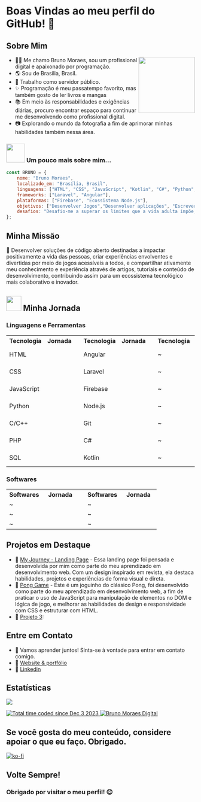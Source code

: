 # Boas Vindas ao meu perfil do GitHub! 👋

## Sobre Mim
<a href="#">
  <img style="width: 150px" align="right" src="https://raw.githubusercontent.com/brunomoraesdigital/ressources/main/bruno-bm-folio.png">
</a>
<div align="left">
    <ul>
      <li>👨‍💻 Me chamo Bruno Moraes, sou um profissional digital e apaixonado por programação.</li>
      <li>🌎 Sou de Brasília, Brasil.</li>
      <li>👔 Trabalho como servidor público.</li>
      <li>✨ Programação é meu passatempo favorito, mas também gosto de ler livros e mangas</li>
      <li>📚 Em meio às responsabilidades e exigências diárias, procuro encontrar espaço para continuar me desenvolvendo como profissional digital.</li>
      <li>📷 Explorando o mundo da fotografia a fim de aprimorar minhas habilidades também nessa área.</li>
   </ul>
</div>

### <a href="https://brunomoraesdigital.github.io/brunomoraesdigital/"><img src="https://media.giphy.com/media/VgCDAzcKvsR6OM0uWg/giphy.gif" width="50"></a> Um pouco mais sobre mim...

```Javascript
const BRUNO = {
    nome: "Bruno Moraes",
    localizado_em: "Brasília, Brasil",
    linguagens: ["HTML", "CSS", "JavaScript", "Kotlin", "C#", "Python", "SQL", "PHP", "C/C++"],
    frameworks: ["Laravel", "Angular"],
    plataformas: ["Firebase", "Ecossistema Node.js"],
    objetivos: ["Desenvolver Jogos","Desenvolver aplicações", "Escrever Artigos", "Fazer Fotos e Ilustrações"],
    desafios: "Desafio-me a superar os limites que a vida adulta impõe, sigo aprendendo constantemente."
};
````

## Minha Missão

  <div>
    <p>🎯 Desenvolver soluções de código aberto destinadas a impactar positivamente a vida das pessoas, criar experiências envolventes e divertidas por meio de jogos acessíveis a todos, e compartilhar ativamente meu conhecimento e experiência através de artigos, tutoriais e conteúdo de desenvolvimento, contribuindo assim para um ecossistema tecnológico mais colaborativo e inovador.</p>
  </div>

## <a href="https://brunomoraesdigital.github.io/brunomoraesdigital/"><img src="https://raw.githubusercontent.com/brunomoraesdigital/ressources/main/zelda-link.png" width="40"></a> Minha Jornada
### Linguagens e Ferramentas
<table>
  <tr><th>Tecnologia</th><th>Jornada</th><th></th><th>Tecnologia</th><th>Jornada</th><th></th><th>Tecnologia</th><th>Jornada</th></tr>
  <tr><td>HTML</td><td>
    <img style="width: 10px"  src="https://raw.githubusercontent.com/brunomoraesdigital/ressources/main/heart_1.png">
    <img style="width: 10px"  src="https://raw.githubusercontent.com/brunomoraesdigital/ressources/main/heart_1.png">
    <img style="width: 10px"  src="https://raw.githubusercontent.com/brunomoraesdigital/ressources/main/heart_1.png">
    <img style="width: 10px"  src="https://raw.githubusercontent.com/brunomoraesdigital/ressources/main/heart_2.png">
    <img style="width: 10px"  src="https://raw.githubusercontent.com/brunomoraesdigital/ressources/main/heart_2.png">
    <img style="width: 10px"  src="https://raw.githubusercontent.com/brunomoraesdigital/ressources/main/heart_2.png">
  </td><td></td><td>Angular</td><td>
    <img style="width: 10px"  src="https://raw.githubusercontent.com/brunomoraesdigital/ressources/main/heart_1.png">
    <img style="width: 10px"  src="https://raw.githubusercontent.com/brunomoraesdigital/ressources/main/heart_1.png">
    <img style="width: 10px"  src="https://raw.githubusercontent.com/brunomoraesdigital/ressources/main/heart_1.png">
    <img style="width: 10px"  src="https://raw.githubusercontent.com/brunomoraesdigital/ressources/main/heart_3.png">
    <img style="width: 10px"  src="https://raw.githubusercontent.com/brunomoraesdigital/ressources/main/heart_2.png">
    <img style="width: 10px"  src="https://raw.githubusercontent.com/brunomoraesdigital/ressources/main/heart_2.png">
  </td><td></td><td>~</td><td>
    <img style="width: 10px"  src="https://raw.githubusercontent.com/brunomoraesdigital/ressources/main/heart_2.png">
    <img style="width: 10px"  src="https://raw.githubusercontent.com/brunomoraesdigital/ressources/main/heart_2.png">
    <img style="width: 10px"  src="https://raw.githubusercontent.com/brunomoraesdigital/ressources/main/heart_2.png">
    <img style="width: 10px"  src="https://raw.githubusercontent.com/brunomoraesdigital/ressources/main/heart_2.png">
    <img style="width: 10px"  src="https://raw.githubusercontent.com/brunomoraesdigital/ressources/main/heart_2.png">
    <img style="width: 10px"  src="https://raw.githubusercontent.com/brunomoraesdigital/ressources/main/heart_2.png">
  </td></tr>
  <tr><td>CSS</td><td>
    <img style="width: 10px"  src="https://raw.githubusercontent.com/brunomoraesdigital/ressources/main/heart_1.png">
    <img style="width: 10px"  src="https://raw.githubusercontent.com/brunomoraesdigital/ressources/main/heart_1.png">
    <img style="width: 10px"  src="https://raw.githubusercontent.com/brunomoraesdigital/ressources/main/heart_1.png">
    <img style="width: 10px"  src="https://raw.githubusercontent.com/brunomoraesdigital/ressources/main/heart_3.png">
    <img style="width: 10px"  src="https://raw.githubusercontent.com/brunomoraesdigital/ressources/main/heart_2.png">
    <img style="width: 10px"  src="https://raw.githubusercontent.com/brunomoraesdigital/ressources/main/heart_2.png">
  </td><td></td><td>Laravel</td><td>
    <img style="width: 10px"  src="https://raw.githubusercontent.com/brunomoraesdigital/ressources/main/heart_3.png">
    <img style="width: 10px"  src="https://raw.githubusercontent.com/brunomoraesdigital/ressources/main/heart_2.png">
    <img style="width: 10px"  src="https://raw.githubusercontent.com/brunomoraesdigital/ressources/main/heart_2.png">
    <img style="width: 10px"  src="https://raw.githubusercontent.com/brunomoraesdigital/ressources/main/heart_2.png">
    <img style="width: 10px"  src="https://raw.githubusercontent.com/brunomoraesdigital/ressources/main/heart_2.png">
    <img style="width: 10px"  src="https://raw.githubusercontent.com/brunomoraesdigital/ressources/main/heart_2.png">
  </td><td></td><td>~</td><td>
    <img style="width: 10px"  src="https://raw.githubusercontent.com/brunomoraesdigital/ressources/main/heart_2.png">
    <img style="width: 10px"  src="https://raw.githubusercontent.com/brunomoraesdigital/ressources/main/heart_2.png">
    <img style="width: 10px"  src="https://raw.githubusercontent.com/brunomoraesdigital/ressources/main/heart_2.png">
    <img style="width: 10px"  src="https://raw.githubusercontent.com/brunomoraesdigital/ressources/main/heart_2.png">
    <img style="width: 10px"  src="https://raw.githubusercontent.com/brunomoraesdigital/ressources/main/heart_2.png">
    <img style="width: 10px"  src="https://raw.githubusercontent.com/brunomoraesdigital/ressources/main/heart_2.png">
  </td></tr>
  <tr><td>JavaScript</td><td>
    <img style="width: 10px"  src="https://raw.githubusercontent.com/brunomoraesdigital/ressources/main/heart_1.png">
    <img style="width: 10px"  src="https://raw.githubusercontent.com/brunomoraesdigital/ressources/main/heart_1.png">
    <img style="width: 10px"  src="https://raw.githubusercontent.com/brunomoraesdigital/ressources/main/heart_3.png">
    <img style="width: 10px"  src="https://raw.githubusercontent.com/brunomoraesdigital/ressources/main/heart_2.png">
    <img style="width: 10px"  src="https://raw.githubusercontent.com/brunomoraesdigital/ressources/main/heart_2.png">
    <img style="width: 10px"  src="https://raw.githubusercontent.com/brunomoraesdigital/ressources/main/heart_2.png">
  </td><td></td><td>Firebase</td><td>
    <img style="width: 10px"  src="https://raw.githubusercontent.com/brunomoraesdigital/ressources/main/heart_3.png">
    <img style="width: 10px"  src="https://raw.githubusercontent.com/brunomoraesdigital/ressources/main/heart_2.png">
    <img style="width: 10px"  src="https://raw.githubusercontent.com/brunomoraesdigital/ressources/main/heart_2.png">
    <img style="width: 10px"  src="https://raw.githubusercontent.com/brunomoraesdigital/ressources/main/heart_2.png">
    <img style="width: 10px"  src="https://raw.githubusercontent.com/brunomoraesdigital/ressources/main/heart_2.png">
    <img style="width: 10px"  src="https://raw.githubusercontent.com/brunomoraesdigital/ressources/main/heart_2.png">
  </td><td></td><td>~</td><td>
    <img style="width: 10px"  src="https://raw.githubusercontent.com/brunomoraesdigital/ressources/main/heart_2.png">
    <img style="width: 10px"  src="https://raw.githubusercontent.com/brunomoraesdigital/ressources/main/heart_2.png">
    <img style="width: 10px"  src="https://raw.githubusercontent.com/brunomoraesdigital/ressources/main/heart_2.png">
    <img style="width: 10px"  src="https://raw.githubusercontent.com/brunomoraesdigital/ressources/main/heart_2.png">
    <img style="width: 10px"  src="https://raw.githubusercontent.com/brunomoraesdigital/ressources/main/heart_2.png">
    <img style="width: 10px"  src="https://raw.githubusercontent.com/brunomoraesdigital/ressources/main/heart_2.png">
  </td></tr>
  <tr><td>Python</td><td>
    <img style="width: 10px"  src="https://raw.githubusercontent.com/brunomoraesdigital/ressources/main/heart_3.png">
    <img style="width: 10px"  src="https://raw.githubusercontent.com/brunomoraesdigital/ressources/main/heart_2.png">
    <img style="width: 10px"  src="https://raw.githubusercontent.com/brunomoraesdigital/ressources/main/heart_2.png">
    <img style="width: 10px"  src="https://raw.githubusercontent.com/brunomoraesdigital/ressources/main/heart_2.png">
    <img style="width: 10px"  src="https://raw.githubusercontent.com/brunomoraesdigital/ressources/main/heart_2.png">
    <img style="width: 10px"  src="https://raw.githubusercontent.com/brunomoraesdigital/ressources/main/heart_2.png">
  </td><td></td><td>Node.js</td><td>
    <img style="width: 10px"  src="https://raw.githubusercontent.com/brunomoraesdigital/ressources/main/heart_3.png">
    <img style="width: 10px"  src="https://raw.githubusercontent.com/brunomoraesdigital/ressources/main/heart_2.png">
    <img style="width: 10px"  src="https://raw.githubusercontent.com/brunomoraesdigital/ressources/main/heart_2.png">
    <img style="width: 10px"  src="https://raw.githubusercontent.com/brunomoraesdigital/ressources/main/heart_2.png">
    <img style="width: 10px"  src="https://raw.githubusercontent.com/brunomoraesdigital/ressources/main/heart_2.png">
    <img style="width: 10px"  src="https://raw.githubusercontent.com/brunomoraesdigital/ressources/main/heart_2.png">
  </td><td></td><td>~</td><td>
    <img style="width: 10px"  src="https://raw.githubusercontent.com/brunomoraesdigital/ressources/main/heart_2.png">
    <img style="width: 10px"  src="https://raw.githubusercontent.com/brunomoraesdigital/ressources/main/heart_2.png">
    <img style="width: 10px"  src="https://raw.githubusercontent.com/brunomoraesdigital/ressources/main/heart_2.png">
    <img style="width: 10px"  src="https://raw.githubusercontent.com/brunomoraesdigital/ressources/main/heart_2.png">
    <img style="width: 10px"  src="https://raw.githubusercontent.com/brunomoraesdigital/ressources/main/heart_2.png">
    <img style="width: 10px"  src="https://raw.githubusercontent.com/brunomoraesdigital/ressources/main/heart_2.png">
  </td></tr>
  <tr><td>C/C++</td><td>
    <img style="width: 10px"  src="https://raw.githubusercontent.com/brunomoraesdigital/ressources/main/heart_1.png">
    <img style="width: 10px"  src="https://raw.githubusercontent.com/brunomoraesdigital/ressources/main/heart_2.png">
    <img style="width: 10px"  src="https://raw.githubusercontent.com/brunomoraesdigital/ressources/main/heart_2.png">
    <img style="width: 10px"  src="https://raw.githubusercontent.com/brunomoraesdigital/ressources/main/heart_2.png">
    <img style="width: 10px"  src="https://raw.githubusercontent.com/brunomoraesdigital/ressources/main/heart_2.png">
    <img style="width: 10px"  src="https://raw.githubusercontent.com/brunomoraesdigital/ressources/main/heart_2.png">
  </td><td></td><td>Git</td><td>
    <img style="width: 10px"  src="https://raw.githubusercontent.com/brunomoraesdigital/ressources/main/heart_1.png">
    <img style="width: 10px"  src="https://raw.githubusercontent.com/brunomoraesdigital/ressources/main/heart_3.png">
    <img style="width: 10px"  src="https://raw.githubusercontent.com/brunomoraesdigital/ressources/main/heart_2.png">
    <img style="width: 10px"  src="https://raw.githubusercontent.com/brunomoraesdigital/ressources/main/heart_2.png">
    <img style="width: 10px"  src="https://raw.githubusercontent.com/brunomoraesdigital/ressources/main/heart_2.png">
    <img style="width: 10px"  src="https://raw.githubusercontent.com/brunomoraesdigital/ressources/main/heart_2.png">
  </td><td></td><td>~</td><td>
    <img style="width: 10px"  src="https://raw.githubusercontent.com/brunomoraesdigital/ressources/main/heart_2.png">
    <img style="width: 10px"  src="https://raw.githubusercontent.com/brunomoraesdigital/ressources/main/heart_2.png">
    <img style="width: 10px"  src="https://raw.githubusercontent.com/brunomoraesdigital/ressources/main/heart_2.png">
    <img style="width: 10px"  src="https://raw.githubusercontent.com/brunomoraesdigital/ressources/main/heart_2.png">
    <img style="width: 10px"  src="https://raw.githubusercontent.com/brunomoraesdigital/ressources/main/heart_2.png">
    <img style="width: 10px"  src="https://raw.githubusercontent.com/brunomoraesdigital/ressources/main/heart_2.png">
  </td></tr>
  <tr><td>PHP</td><td>
    <img style="width: 10px"  src="https://raw.githubusercontent.com/brunomoraesdigital/ressources/main/heart_1.png">
    <img style="width: 10px"  src="https://raw.githubusercontent.com/brunomoraesdigital/ressources/main/heart_2.png">
    <img style="width: 10px"  src="https://raw.githubusercontent.com/brunomoraesdigital/ressources/main/heart_2.png">
    <img style="width: 10px"  src="https://raw.githubusercontent.com/brunomoraesdigital/ressources/main/heart_2.png">
    <img style="width: 10px"  src="https://raw.githubusercontent.com/brunomoraesdigital/ressources/main/heart_2.png">
    <img style="width: 10px"  src="https://raw.githubusercontent.com/brunomoraesdigital/ressources/main/heart_2.png">
  </td><td></td><td>C#</td><td>
    <img style="width: 10px"  src="https://raw.githubusercontent.com/brunomoraesdigital/ressources/main/heart_2.png">
    <img style="width: 10px"  src="https://raw.githubusercontent.com/brunomoraesdigital/ressources/main/heart_2.png">
    <img style="width: 10px"  src="https://raw.githubusercontent.com/brunomoraesdigital/ressources/main/heart_2.png">
    <img style="width: 10px"  src="https://raw.githubusercontent.com/brunomoraesdigital/ressources/main/heart_2.png">
    <img style="width: 10px"  src="https://raw.githubusercontent.com/brunomoraesdigital/ressources/main/heart_2.png">
    <img style="width: 10px"  src="https://raw.githubusercontent.com/brunomoraesdigital/ressources/main/heart_2.png">
  </td><td></td><td>~</td><td>
    <img style="width: 10px"  src="https://raw.githubusercontent.com/brunomoraesdigital/ressources/main/heart_2.png">
    <img style="width: 10px"  src="https://raw.githubusercontent.com/brunomoraesdigital/ressources/main/heart_2.png">
    <img style="width: 10px"  src="https://raw.githubusercontent.com/brunomoraesdigital/ressources/main/heart_2.png">
    <img style="width: 10px"  src="https://raw.githubusercontent.com/brunomoraesdigital/ressources/main/heart_2.png">
    <img style="width: 10px"  src="https://raw.githubusercontent.com/brunomoraesdigital/ressources/main/heart_2.png">
    <img style="width: 10px"  src="https://raw.githubusercontent.com/brunomoraesdigital/ressources/main/heart_2.png">
  </td></tr>
  <tr><td>SQL</td><td>
    <img style="width: 10px"  src="https://raw.githubusercontent.com/brunomoraesdigital/ressources/main/heart_1.png">
    <img style="width: 10px"  src="https://raw.githubusercontent.com/brunomoraesdigital/ressources/main/heart_2.png">
    <img style="width: 10px"  src="https://raw.githubusercontent.com/brunomoraesdigital/ressources/main/heart_2.png">
    <img style="width: 10px"  src="https://raw.githubusercontent.com/brunomoraesdigital/ressources/main/heart_2.png">
    <img style="width: 10px"  src="https://raw.githubusercontent.com/brunomoraesdigital/ressources/main/heart_2.png">
    <img style="width: 10px"  src="https://raw.githubusercontent.com/brunomoraesdigital/ressources/main/heart_2.png">
  </td><td></td><td>Kotlin</td><td>
    <img style="width: 10px"  src="https://raw.githubusercontent.com/brunomoraesdigital/ressources/main/heart_2.png">
    <img style="width: 10px"  src="https://raw.githubusercontent.com/brunomoraesdigital/ressources/main/heart_2.png">
    <img style="width: 10px"  src="https://raw.githubusercontent.com/brunomoraesdigital/ressources/main/heart_2.png">
    <img style="width: 10px"  src="https://raw.githubusercontent.com/brunomoraesdigital/ressources/main/heart_2.png">
    <img style="width: 10px"  src="https://raw.githubusercontent.com/brunomoraesdigital/ressources/main/heart_2.png">
    <img style="width: 10px"  src="https://raw.githubusercontent.com/brunomoraesdigital/ressources/main/heart_2.png">
  </td><td></td><td>~</td><td>
    <img style="width: 10px"  src="https://raw.githubusercontent.com/brunomoraesdigital/ressources/main/heart_2.png">
    <img style="width: 10px"  src="https://raw.githubusercontent.com/brunomoraesdigital/ressources/main/heart_2.png">
    <img style="width: 10px"  src="https://raw.githubusercontent.com/brunomoraesdigital/ressources/main/heart_2.png">
    <img style="width: 10px"  src="https://raw.githubusercontent.com/brunomoraesdigital/ressources/main/heart_2.png">
    <img style="width: 10px"  src="https://raw.githubusercontent.com/brunomoraesdigital/ressources/main/heart_2.png">
    <img style="width: 10px"  src="https://raw.githubusercontent.com/brunomoraesdigital/ressources/main/heart_2.png">
  </td></tr>
</table>

### Softwares
<table>
  <tr><th>Softwares</th><th>Jornada</th><td></td><th>Softwares</th><th>Jornada</th></tr>
  <tr><td> ~ </td><td>
    <img style="width: 10px"  src="https://raw.githubusercontent.com/brunomoraesdigital/ressources/main/heart_2.png">
    <img style="width: 10px"  src="https://raw.githubusercontent.com/brunomoraesdigital/ressources/main/heart_2.png">
    <img style="width: 10px"  src="https://raw.githubusercontent.com/brunomoraesdigital/ressources/main/heart_2.png">
    <img style="width: 10px"  src="https://raw.githubusercontent.com/brunomoraesdigital/ressources/main/heart_2.png">
    <img style="width: 10px"  src="https://raw.githubusercontent.com/brunomoraesdigital/ressources/main/heart_2.png">
    <img style="width: 10px"  src="https://raw.githubusercontent.com/brunomoraesdigital/ressources/main/heart_2.png">
  </td><td></td><td> ~ </td><td>
    <img style="width: 10px"  src="https://raw.githubusercontent.com/brunomoraesdigital/ressources/main/heart_2.png">
    <img style="width: 10px"  src="https://raw.githubusercontent.com/brunomoraesdigital/ressources/main/heart_2.png">
    <img style="width: 10px"  src="https://raw.githubusercontent.com/brunomoraesdigital/ressources/main/heart_2.png">
    <img style="width: 10px"  src="https://raw.githubusercontent.com/brunomoraesdigital/ressources/main/heart_2.png">
    <img style="width: 10px"  src="https://raw.githubusercontent.com/brunomoraesdigital/ressources/main/heart_2.png">
    <img style="width: 10px"  src="https://raw.githubusercontent.com/brunomoraesdigital/ressources/main/heart_2.png">
  </td></tr>
  <tr><td> ~ </td><td>
    <img style="width: 10px"  src="https://raw.githubusercontent.com/brunomoraesdigital/ressources/main/heart_2.png">
    <img style="width: 10px"  src="https://raw.githubusercontent.com/brunomoraesdigital/ressources/main/heart_2.png">
    <img style="width: 10px"  src="https://raw.githubusercontent.com/brunomoraesdigital/ressources/main/heart_2.png">
    <img style="width: 10px"  src="https://raw.githubusercontent.com/brunomoraesdigital/ressources/main/heart_2.png">
    <img style="width: 10px"  src="https://raw.githubusercontent.com/brunomoraesdigital/ressources/main/heart_2.png">
    <img style="width: 10px"  src="https://raw.githubusercontent.com/brunomoraesdigital/ressources/main/heart_2.png">
  </td><td></td><td> ~ </td><td>
    <img style="width: 10px"  src="https://raw.githubusercontent.com/brunomoraesdigital/ressources/main/heart_2.png">
    <img style="width: 10px"  src="https://raw.githubusercontent.com/brunomoraesdigital/ressources/main/heart_2.png">
    <img style="width: 10px"  src="https://raw.githubusercontent.com/brunomoraesdigital/ressources/main/heart_2.png">
    <img style="width: 10px"  src="https://raw.githubusercontent.com/brunomoraesdigital/ressources/main/heart_2.png">
    <img style="width: 10px"  src="https://raw.githubusercontent.com/brunomoraesdigital/ressources/main/heart_2.png">
    <img style="width: 10px"  src="https://raw.githubusercontent.com/brunomoraesdigital/ressources/main/heart_2.png">
  </td></tr>
  <tr><td> ~ </td><td>
    <img style="width: 10px"  src="https://raw.githubusercontent.com/brunomoraesdigital/ressources/main/heart_2.png">
    <img style="width: 10px"  src="https://raw.githubusercontent.com/brunomoraesdigital/ressources/main/heart_2.png">
    <img style="width: 10px"  src="https://raw.githubusercontent.com/brunomoraesdigital/ressources/main/heart_2.png">
    <img style="width: 10px"  src="https://raw.githubusercontent.com/brunomoraesdigital/ressources/main/heart_2.png">
    <img style="width: 10px"  src="https://raw.githubusercontent.com/brunomoraesdigital/ressources/main/heart_2.png">
    <img style="width: 10px"  src="https://raw.githubusercontent.com/brunomoraesdigital/ressources/main/heart_2.png">
  </td><td></td><td> ~ </td><td>
    <img style="width: 10px"  src="https://raw.githubusercontent.com/brunomoraesdigital/ressources/main/heart_2.png">
    <img style="width: 10px"  src="https://raw.githubusercontent.com/brunomoraesdigital/ressources/main/heart_2.png">
    <img style="width: 10px"  src="https://raw.githubusercontent.com/brunomoraesdigital/ressources/main/heart_2.png">
    <img style="width: 10px"  src="https://raw.githubusercontent.com/brunomoraesdigital/ressources/main/heart_2.png">
    <img style="width: 10px"  src="https://raw.githubusercontent.com/brunomoraesdigital/ressources/main/heart_2.png">
    <img style="width: 10px"  src="https://raw.githubusercontent.com/brunomoraesdigital/ressources/main/heart_2.png">
  </td></tr>
</table>

## Projetos em Destaque

- 🔗 [My Journey - Landing Page](https://brunomoraesdigital.github.io/myjourney/) - Essa landing page foi pensada e desenvolvida por mim como parte do meu aprendizado em desenvolvimento web. Com um design inspirado em revista, ela destaca habilidades, projetos e experiências de forma visual e direta.
- 🔗 [Pong Game](https://brunomoraesdigital.github.io/pong/) - Este é um joguinho do clássico Pong, foi desenvolvido como parte do meu aprendizado em desenvolvimento web, a fim de praticar o uso de JavaScript para manipulação de elementos no DOM e lógica de jogo, e melhorar as habilidades de design e responsividade com CSS e estruturar com HTML.
- 🔗 [Projeto 3](link-para-o-projeto-3):

## Entre em Contato
- 💬 Vamos aprender juntos! Sinta-se à vontade para entrar em contato comigo.
- 🔗 [Website & portfólio](https://bmfolio.web.app/)
- 🔗 [Linkedin](https://www.linkedin.com/in/bruno-moraes-704728145/)

## Estatísticas
<p>
    <a href="https://github.com/anuraghazra/convoychat">
        <img align="center" src="https://github-readme-stats.vercel.app/api/top-langs/?username=brunomoraesdigital&hide=TeX&layout=compact"/>
    </a>
<p>
<p>
    <a href="https://wakatime.com/@018c2de4-3b42-4551-9268-9e1788c74b6f">
        <img src="https://wakatime.com/badge/user/018c2de4-3b42-4551-9268-9e1788c74b6f.svg" alt="Total time coded since Dec 3 2023"/>
    </a>
    <a href="https://visitor-badge.laobi.icu/">
        <img src="https://visitor-badge.laobi.icu/badge?page_id=brunomoraesdigital.visitor-badge" alt="Bruno Moraes Digital"/>
    </a>
</p>

## Se você gosta do meu conteúdo, considere apoiar o que eu faço. Obrigado.

[![ko-fi](https://ko-fi.com/img/githubbutton_sm.svg)](https://ko-fi.com/O4O31CFDL8)

## Volte Sempre!
### Obrigado por visitar o meu perfil! 😊

